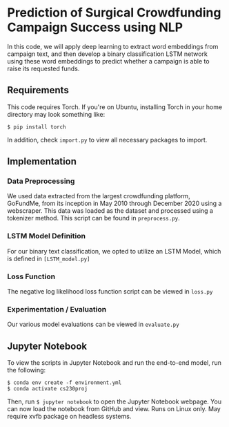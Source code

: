 # Prediction of Surgical Crowdfunding Campaign Success using NLP

In this code, we will apply deep learning to extract word embeddings from campaign text, and then
develop a binary classification LSTM network using these word embeddings to
predict whether a campaign is able to raise its requested funds.

## Requirements
This code requires Torch. If you're on Ubuntu, installing Torch in your home directory may look something like: 

```
$ pip install torch
```

In addition, check ```import.py``` to view all necessary packages to import.  
 
 
 
 
## Implementation
### Data Preprocessing
We used data extracted from the largest crowdfunding platform, GoFundMe, from its inception
in May 2010 through December 2020 using a webscraper. This data was loaded as the dataset and processed 
using a tokenizer method. This script can be found in ```preprocess.py```. 

### LSTM Model Definition 
For our binary text classification, we opted to utilize an LSTM Model, which is defined in ```[LSTM_model.py]```

### Loss Function
The negative log likelihood loss function script can be viewed in ```loss.py```

### Experimentation / Evaluation 
Our various model evaluations can be viewed in ```evaluate.py```

## Jupyter Notebook
To view the scripts in Jupyter Notebook and run the end-to-end model, run the following: 
```
$ conda env create -f environment.yml
$ conda activate cs230proj 
```
Then, run ```$ jupyter notebook``` to open the Jupyter Notebook webpage. You can now load the notebook from GitHub and view. 
Runs on Linux only. May require xvfb package on headless systems.

